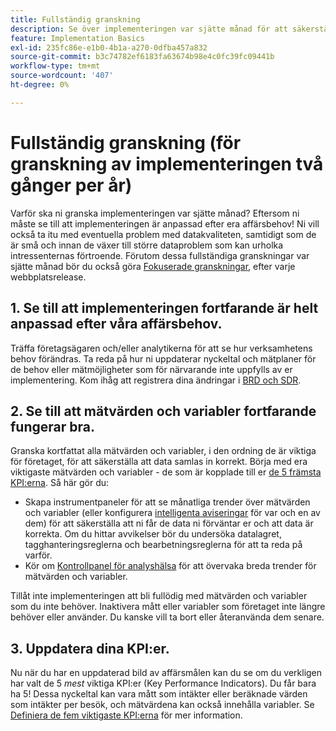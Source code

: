 ```yaml
---
title: Fullständig granskning
description: Se över implementeringen var sjätte månad för att säkerställa fortsatt anpassning till affärsbehoven och nyckeltalen.
feature: Implementation Basics
exl-id: 235fc86e-e1b0-4b1a-a270-0dfba457a832
source-git-commit: b3c74782ef6183fa63674b98e4c0fc39fc09441b
workflow-type: tm+mt
source-wordcount: '407'
ht-degree: 0%

---
```


# Fullständig granskning (för granskning av implementeringen två gånger per år)

Varför ska ni granska implementeringen var sjätte månad? Eftersom ni måste se till att implementeringen är anpassad efter era affärsbehov! Ni vill också ta itu med eventuella problem med datakvaliteten, samtidigt som de är små och innan de växer till större dataproblem som kan urholka intressenternas förtroende. Förutom dessa fullständiga granskningar var sjätte månad bör du också göra [Fokuserade granskningar](/help/implement/review/focused-review.md), efter varje webbplatsrelease.

## 1. Se till att implementeringen fortfarande är helt anpassad efter våra affärsbehov.

Träffa företagsägaren och/eller analytikerna för att se hur verksamhetens behov förändras. Ta reda på hur ni uppdaterar nyckeltal och mätplaner för de behov eller mätmöjligheter som för närvarande inte uppfylls av er implementering. Kom ihåg att registrera dina ändringar i [BRD och SDR](https://experienceleague.adobe.com/docs/analytics-learn/tutorials/implementation/implementation-basics/creating-a-business-requirements-document.html?lang=en#implementation).

## 2. Se till att mätvärden och variabler fortfarande fungerar bra.

Granska kortfattat alla mätvärden och variabler, i den ordning de är viktiga för företaget, för att säkerställa att data samlas in korrekt. Börja med era viktigaste mätvärden och variabler - de som är kopplade till er [de 5 främsta KPI:erna](https://experienceleague.adobe.com/docs/analytics/implementation/review/define-kpis.html?lang=en#review). Så här gör du:

* Skapa instrumentpaneler för att se månatliga trender över mätvärden och variabler (eller konfigurera [intelligenta aviseringar](https://experienceleague.adobe.com/docs/analytics/analyze/analysis-workspace/virtual-analyst/intelligent-alerts/intellligent-alerts.html#analysis-workspace) för var och en av dem) för att säkerställa att ni får de data ni förväntar er och att data är korrekta. Om du hittar avvikelser bör du undersöka datalagret, tagghanteringsreglerna och bearbetningsreglerna för att ta reda på varför.
* Kör om [Kontrollpanel för analyshälsa](https://assets.adobe.com/public/9549dbe7-765a-4899-77b8-85cbba1a4252) för att övervaka breda trender för mätvärden och variabler.

Tillåt inte implementeringen att bli fullödig med mätvärden och variabler som du inte behöver. Inaktivera mått eller variabler som företaget inte längre behöver eller använder. Du kanske vill ta bort eller återanvända dem senare.

## 3. Uppdatera dina KPI:er.

Nu när du har en uppdaterad bild av affärsmålen kan du se om du verkligen har valt de 5 *mest* viktiga KPI:er (Key Performance Indicators). Du får bara ha 5! Dessa nyckeltal kan vara mått som intäkter eller beräknade värden som intäkter per besök, och mätvärdena kan också innehålla variabler. Se [Definiera de fem viktigaste KPI:erna](/help/implement/review/define-kpis.md) för mer information.
